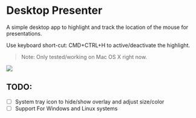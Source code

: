# Desktop Presenter

A simple desktop app to highlight and track the location of the mouse for presentations.

Use keyboard short-cut: CMD+CTRL+H to active/deactivate the highlight.

>Note: Only tested/working on Mac OS X right now.

![](desktop-presenter.gif)

## TODO:
* [ ] System tray icon to hide/show overlay and adjust size/color
* [ ] Support For Windows and Linux systems
